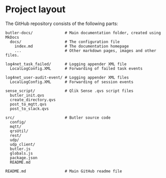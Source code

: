 # Project layout

The GitHub repository consists of the following parts:

    butler-docs/              # Main documentation folder, created using MkDocs
      docs/                   # The configuration file
        index.md              # The documentation homepage
        ...                   # Other markdown pages, images and other files.  

    log4net_task_failed/      # Logging appender XML file
      LocalLogConfig.XML      # Forwarding of failed task events  

    log4net_user-audit-event/ # Logging appender XML files
      LocalLogConfig.XML      # Forwarding of session events  

    sense_script/             # Qlik Sense .qvs script files
      butler_init.qvs
      create_directory.qvs
      post_to_mqtt.qvs
      post_to_slack.qvs  

    src/                      # Butler source code
      config/
      mqtt/
      qrsUtil/
      rest/
      udp/
      udp_client/
      butler.js
      globals.js
      package.json
      README.md

    README.md                 # Main GitHub readme file  
